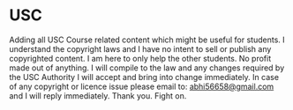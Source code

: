 # USC
Adding all USC Course related content which might be useful for students.
I understand the copyright laws and I have no intent to sell or publish any copyrighted content. I am here to only help the other students. No profit made out of anything.
I will compile to the law and any changes required by the USC Authority I will accept and bring into change immediately.
In case of any copyright or licence issue please email to: abhi56658@gmail.com and I will reply immediately.
Thank you.
Fight on. 

